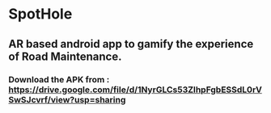 # SpotHole

## AR based android app to gamify the experience of Road Maintenance.

### Download the APK from : https://drive.google.com/file/d/1NyrGLCs53ZIhpFgbESSdL0rVSwSJcvrf/view?usp=sharing
